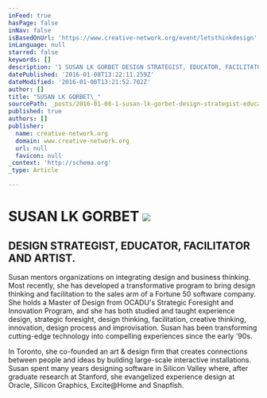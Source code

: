 ```yaml
---
inFeed: true
hasPage: false
inNav: false
isBasedOnUrl: 'https://www.creative-network.org/event/letsthinkdesign'
inLanguage: null
starred: false
keywords: []
description: '1 SUSAN LK GORBET DESIGN STRATEGIST, EDUCATOR, FACILITATOR AND ARTIST.  Susan mentors organizations on integrating design and business thinking. Most recently, '
datePublished: '2016-01-08T13:22:11.259Z'
dateModified: '2016-01-08T13:21:52.702Z'
author: []
title: "SUSAN LK GORBET\_"
sourcePath: _posts/2016-01-08-1-susan-lk-gorbet-design-strategist-educator-facilitator-a.md
published: true
authors: []
publisher:
  name: creative-network.org
  domain: www.creative-network.org
  url: null
  favicon: null
_context: 'http://schema.org'
_type: Article

---
```

# SUSAN LK GORBET ![](https://the-grid-user-content.s3-us-west-2.amazonaws.com/08246cbe-6790-4f97-93d5-220c3437e484.jpg)

## DESIGN STRATEGIST, EDUCATOR, FACILITATOR AND ARTIST. 

Susan mentors organizations on integrating design and business thinking. Most recently, she has developed a transformative program to bring design thinking and facilitation to the sales arm of a Fortune 50 software company. She holds a Master of Design from OCADU's Strategic Foresight and Innovation Program, and she has both studied and taught experience design, strategic foresight, design thinking, facilitation, creative thinking, innovation, design process and improvisation. Susan has been transforming cutting-edge technology into compelling experiences since the early '90s. 

In Toronto, she co-founded an art & design firm that creates connections between people and ideas by building large-scale interactive installations. Susan spent many years designing software in Silicon Valley where, after graduate research at Stanford, she evangelized experience design at Oracle, Silicon Graphics, Excite@Home and Snapfish.